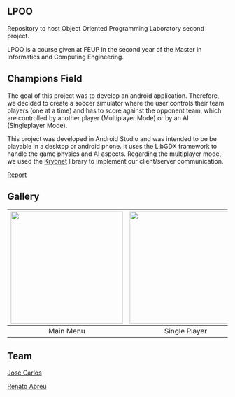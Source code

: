 ## LPOO
Repository to host Object Oriented Programming Laboratory second project.

LPOO is a course given at FEUP in the second year of the Master in Informatics and Computing Engineering.
 
## Champions Field
The goal of this project was to develop an android application. Therefore, we decided to create a soccer simulator where the user controls their team players (one at a time) and has to score against the opponent team, which are controlled by another player (Multiplayer Mode) or by an AI (Singleplayer Mode). 

This project was developed in Android Studio and was intended to be be playable in a desktop or android phone. It uses the LibGDX framework to handle the game physics and AI aspects. Regarding the multiplayer mode, we used the [Kryonet](https://github.com/EsotericSoftware/kryonet) library to implement our client/server communication.

[Report](https://github.com/renatoabreu11/ChampionsField/blob/master/docs/Relat%C3%B3rio.pdf)

## Gallery

| [<img src="/res/MainMenu.gif" width="256" heigth="256">](/res/MainMenu.gif)                                                                   | [<img src="/res/SinglePlay.gif" width="256" heigth="256">](/res/SinglePlay.gif)                                                             | [<img src="/res/MultiPlayer.gif" width="256" heigth="256">](/res/MultiPlayer.gif) |
|:---:|:---:|:---:|
| Main Menu | Single Player | Multi Player |

## Team 
[José Carlos](https://github.com/Evenilink)

[Renato Abreu](https://github.com/renatoabreu11)
